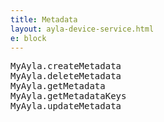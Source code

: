 ```yaml
---
title: Metadata
layout: ayla-device-service.html
e: block
---
```


<pre>
MyAyla.createMetadata
MyAyla.deleteMetadata
MyAyla.getMetadata
MyAyla.getMetadataKeys
MyAyla.updateMetadata
</pre>
